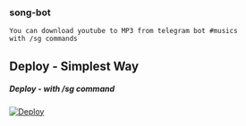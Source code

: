 ### song-bot
```
You can download youtube to MP3 from telegram bot #musics
with /sg commands
```

## Deploy - Simplest Way
##### Deploy - with /sg command

[![Deploy](https://www.herokucdn.com/deploy/button.svg)](https://heroku.com/deploy?template=https://github.com/LucidoXD/song-bot)
